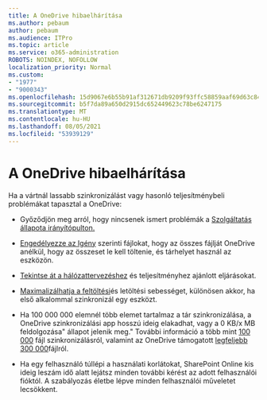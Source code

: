 ```yaml
---
title: A OneDrive hibaelhárítása
ms.author: pebaum
author: pebaum
ms.audience: ITPro
ms.topic: article
ms.service: o365-administration
ROBOTS: NOINDEX, NOFOLLOW
localization_priority: Normal
ms.custom:
- "1977"
- "9000343"
ms.openlocfilehash: 15d9067e6b55b91af312671db9209f93ffc58859aaf69d63c84dbc354aff3dd3
ms.sourcegitcommit: b5f7da89a650d2915dc652449623c78be6247175
ms.translationtype: MT
ms.contentlocale: hu-HU
ms.lasthandoff: 08/05/2021
ms.locfileid: "53939129"
---
```

# <a name="troubleshoot-onedrive-performance"></a>A OneDrive hibaelhárítása

Ha a vártnál lassabb szinkronizálást vagy hasonló teljesítménybeli problémákat tapasztal a OneDrive:

- Győződjön meg arról, hogy nincsenek ismert problémák a [Szolgáltatás állapota irányítópulton.](https://portal.office.com/adminportal/home?ref=/servicehealth)

- [Engedélyezze az Igény](https://support.office.com/article/save-disk-space-with-onedrive-files-on-demand-for-windows-10-0e6860d3-d9f3-4971-b321-7092438fb38e) szerinti fájlokat, hogy az összes fájlját OneDrive anélkül, hogy az összeset le kell töltenie, és tárhelyet használ az eszközön.

- [Tekintse át a hálózattervezéshez](https://docs.microsoft.com/office365/enterprise/network-planning-and-performance) és teljesítményhez ajánlott eljárásokat.

- [Maximalizálhatja a feltöltési](https://support.office.com/article/maximize-upload-and-download-speed-8eeadfb8-501f-406d-997b-98ab6ff67f43)és letöltési sebességet, különösen akkor, ha első alkalommal szinkronizál egy eszközt.

- Ha 100 000 000 elemnél több elemet tartalmaz a tár szinkronizálása, a OneDrive szinkronizálási app hosszú ideig elakadhat, vagy a 0 KB/x MB feldolgozása" állapot jelenik meg." További információ a több mint [100 000](https://support.office.com/article/invalid-file-names-and-file-types-in-onedrive-onedrive-for-business-and-sharepoint-64883a5d-228e-48f5-b3d2-eb39e07630fa) fájl szinkronizálásról, valamint az OneDrive támogatott [legfeljebb 300 000](https://support.office.com/article/invalid-file-names-and-file-types-in-onedrive-onedrive-for-business-and-sharepoint-64883a5d-228e-48f5-b3d2-eb39e07630fa)fájlról.

- Ha egy felhasználó túllépi a használati korlátokat, SharePoint Online kis ideig leszám idő alatt lejátsz minden további kérést az adott felhasználói fióktól. A szabályozás életbe lépve minden felhasználói műveletet lecsökkent.
